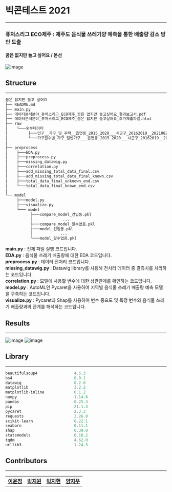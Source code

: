 # 빅콘테스트 2021 
---
### 퓨처스리그 ECO제주 : 제주도 음식물 쓰레기양 예측을 통한 배출량 감소 방안 도출
#### 꿈은 없지만 놀고 싶어요 / 본선 
![image](https://user-images.githubusercontent.com/69336270/139187686-8a0e2ec2-a249-46b0-987d-ba4e3df3ad1b.png)

## Structure
---
```python
꿈은 없지만 놀고 싶어요  
├── README.md
├── main.py
├── 데이터분석분야_퓨처스리그_ECO제주_꿈은 없지만 놀고싶어요_결과보고서.pdf
├── 데이터분석분야_퓨처스리그_ECO제주_꿈은 없지만 놀고싶어요_추가제출파일.html
├── raw  
│    └───외부데이터  
│         ├───인구__가구_및_주택__읍면동_2015_2020___시군구_20162019__20210822212745.csv  
│         └───가구원수별_가구_일반가구___읍면동_2015_2020___시군구_20162019__202108230141  36.csv
│   
├── preprocess
│    ├───EDA.py
│    ├───preprocess.py
│    ├───missing_datawig.py
│    ├───correlation.py
│    ├───add_missing_total_data_final.csv
│    ├───add_missing_total_data_final_known.csv
│    ├───total_data_final_unknown_end.csv
│    └───total_data_final_known_end.csv
│    
└── model
     ├───model.py
     ├───visualize.py
     └─── model
           ├───compare_model_건입동.pkl
           │             ...
           ├───compare_model_알수없음.pkl
           ├───model_건입동.pkl
           │            ...
           └───model_알수없음.pkl
```
**main.py** : 전체 파일 실행 코드입니다.    
**EDA.py** : 음식물 쓰레기 배출량에 대한 EDA 코드입니다.   
**preprocess.py** : 데이터 전처리 코드입니다.  
**missing_datawig.py** : Datawig library를 사용해 전처리 데이터 중 결측치를 처리하는 코드입니다.   
**correlation.py** : 모델에 사용할 변수에 대한 상관관계를 확인하는 코드입니다.  
**model.py** : AutoML인 Pycaret을 사용하여 지역별 음식물 쓰레기 배출량 예측 모델을 구축하는 코드입니다.  
**visualize.py** : Pycaret과 Shap를 사용하여 변수 중요도 및 특정 변수와 음식물 쓰레기 배출량과의 관계를 해석하는 코드입니다.  

## Results
---
![image](https://user-images.githubusercontent.com/69336270/139192002-dc05e439-f9ec-4496-99f1-0d5cf7b24b2d.png)
![image](https://user-images.githubusercontent.com/69336270/139191917-75156565-4dea-4676-819d-aed409c92cb2.png)

## Library
---
```python
beautifulsoup4                4.6.3
bs4                           0.0.1
datawig                       0.2.0
matplotlib                    3.2.2
matplotlib-inline             0.1.2
numpy                         1.14.6
pandas                        0.25.3
pip                           21.1.3
pycaret                       2.3.3
requests                      2.26.0
scikit-learn                  0.22.1
seaborn                       0.11.1
shap                          0.39.0
statsmodels                   0.10.2
tqdm                          4.62.0
urllib3                       1.24.3
```

## Contributors
---
<table>
  <tr>
    <td align="center"><a href="https://github.com/yoonj98"><b>이윤정</b></sub></td>
    <td align="center"><a href="https://github.com/jiwon4178"><b>박지원</b></sub></td>
    <td align="center"><a href="https://github.com/jihyeon4028"><b>박지현</b></sub></td>
    <td align="center"><a href="https://github.com/didwldn3032"><b>양지우</b></sub></td>
</table>

